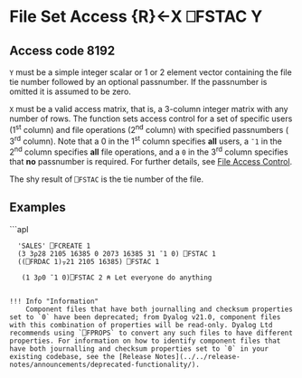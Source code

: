 <!-- Hidden search keywords -->
<div style="display: none;">
  ⎕FSTAC FSTAC
</div>






<h1 class="heading"><span class="name">File Set Access</span> <span class="command">{R}←X ⎕FSTAC Y</span></h1>


## Access code 8192


`Y` must be a simple integer scalar or 1 or 2 element vector containing the file tie number followed by an optional passnumber. If the passnumber is omitted it is assumed to be zero.


`X` must be a valid access matrix, that is, a 3-column integer matrix with any number of rows.  The function sets access control for a set of specific users (1<sup>st</sup> column) and file operations (2<sup>nd</sup> column) with specified passnumbers ( 3<sup>rd</sup> column). Note that a 0 in the 1<sup>st</sup> column specifies **all** users, a `¯1` in the 2<sup>nd</sup> column specifies **all** file operations, and a `0` in the 3<sup>rd</sup> column specifies that **no** passnumber is required. For further details, see [File Access Control](../../../programming-reference-guide/component-files/component-files/component-files).


The shy result of `⎕FSTAC` is the tie number of the file.

<h2 class="example">Examples</h2>
```apl

      'SALES' ⎕FCREATE 1
      (3 3⍴28 2105 16385 0 2073 16385 31 ¯1 0) ⎕FSTAC 1
      ((⎕FRDAC 1)⍪21 2105 16385) ⎕FSTAC 1

       (1 3⍴0 ¯1 0)⎕FSTAC 2 ⍝ Let everyone do anything

```

!!! Info "Information"
    Component files that have both journalling and checksum properties set to `0` have been deprecated; from Dyalog v21.0, component files with this combination of properties will be read-only. Dyalog Ltd recommends using `⎕FPROPS` to convert any such files to have different properties. For information on how to identify component files that have both journalling and checksum properties set to `0` in your existing codebase, see the [Release Notes](../../release-notes/announcements/deprecated-functionality/).

